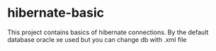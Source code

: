 # hibernate-basic

This project contains basics of hibernate connections.
By the default database oracle xe used but you can change db with .xml file
